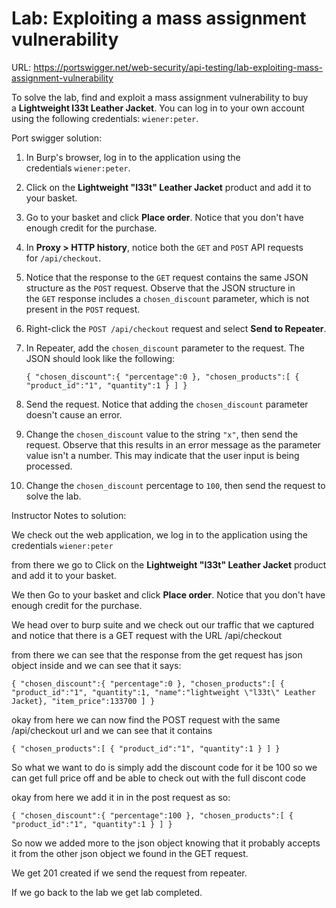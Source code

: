 # Lab: Exploiting a mass assignment vulnerability

URL:
https://portswigger.net/web-security/api-testing/lab-exploiting-mass-assignment-vulnerability

To solve the lab, find and exploit a mass assignment vulnerability to buy a **Lightweight l33t Leather Jacket**. You can log in to your own account using the following credentials: `wiener:peter`.

Port swigger solution:
1. In Burp's browser, log in to the application using the credentials `wiener:peter`.
    
2. Click on the **Lightweight "l33t" Leather Jacket** product and add it to your basket.
    
3. Go to your basket and click **Place order**. Notice that you don't have enough credit for the purchase.
    
4. In **Proxy > HTTP history**, notice both the `GET` and `POST` API requests for `/api/checkout`.
    
5. Notice that the response to the `GET` request contains the same JSON structure as the `POST` request. Observe that the JSON structure in the `GET` response includes a `chosen_discount` parameter, which is not present in the `POST` request.
    
6. Right-click the `POST /api/checkout` request and select **Send to Repeater**.
    
7. In Repeater, add the `chosen_discount` parameter to the request. The JSON should look like the following:
    
    `{ "chosen_discount":{ "percentage":0 }, "chosen_products":[ { "product_id":"1", "quantity":1 } ] }`
    
8. Send the request. Notice that adding the `chosen_discount` parameter doesn't cause an error.
    
9. Change the `chosen_discount` value to the string `"x"`, then send the request. Observe that this results in an error message as the parameter value isn't a number. This may indicate that the user input is being processed.
    
10. Change the `chosen_discount` percentage to `100`, then send the request to solve the lab.

Instructor Notes to solution:

We check out the web application, we log in to the application using the credentials `wiener:peter`

from there we go to  Click on the **Lightweight "l33t" Leather Jacket** product and add it to your basket.


We then Go to your basket and click **Place order**. Notice that you don't have enough credit for the purchase.

We head over to burp suite and we check out our traffic that we captured and notice that there is a GET request with the URL /api/checkout

from there we can see that the response from the get request has json object inside and we can see that it says:

`{ "chosen_discount":{ "percentage":0 }, "chosen_products":[ { "product_id":"1", "quantity":1, "name":"lightweight \"l33t\" Leather Jacket}, "item_price":133700 ] }`

okay from here we can now find the POST request with the same /api/checkout url and we can see that it contains 

`{ "chosen_products":[ { "product_id":"1", "quantity":1 } ] }`

So what we want to do is simply add the discount code for it be 100 so we can get full price off and be able to check out with the full discont code

okay from here we add it in in the post request as so:

`{ "chosen_discount":{ "percentage":100 }, "chosen_products":[ { "product_id":"1", "quantity":1 } ] }`


So now we added more to the json object knowing that it probably accepts it from the other json object we found in the GET request.

We get 201 created if we send the request from repeater.

If we go back to the lab we get lab completed.